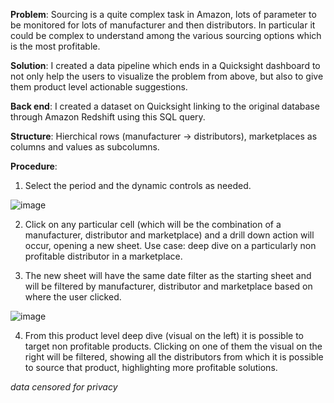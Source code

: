 **Problem**: Sourcing is a quite complex task in Amazon, lots of parameter to be monitored for lots of manufacturer and then distributors. In particular it could be complex to understand among the various sourcing options which is the most profitable.

**Solution**: I created a data pipeline which ends in a Quicksight dashboard to not only help the users to visualize the problem from above, but also to give them product level actionable suggestions.

**Back end**: I created a dataset on Quicksight linking to the original database through Amazon Redshift using this SQL query.

**Structure**: Hierchical rows (manufacturer -> distributors), marketplaces as columns and values as subcolumns.

**Procedure**:
1. Select the period and the dynamic controls as needed.

![image](https://github.com/pietro-fantini/Distributors-Profitability-Dashboard/assets/136325329/9bdc83d9-b321-4806-a459-9937cd18ac70)

2. Click on any particular cell (which will be the combination of a manufacturer, distributor and marketplace) and a drill down action will occur, opening a new sheet. Use case: deep dive on a particularly non profitable distributor in a marketplace.

3. The new sheet will have the same date filter as the starting sheet and will be filtered by manufacturer, distributor and marketplace based on where the user clicked.

![image](https://github.com/pietro-fantini/Distributors-Profitability-Dashboard/assets/136325329/e4acd0bf-b491-4712-aa56-e4ebf51e6bcd)

4. From this product level deep dive (visual on the left) it is possible to target non profitable products. Clicking on one of them the visual on the right will be filtered, showing all the distributors from which it is possible to source that product, highlighting more profitable solutions.

*data censored for privacy*
